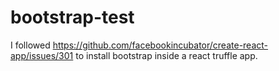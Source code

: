 # bootstrap-test

I followed https://github.com/facebookincubator/create-react-app/issues/301 to install bootstrap inside a react truffle app.
